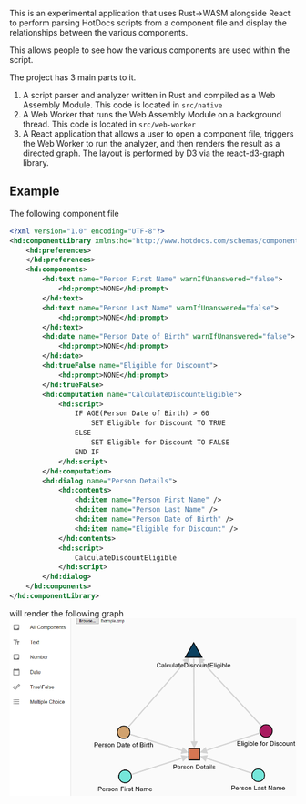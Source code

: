 This is an experimental application that uses Rust->WASM alongside React to perform
parsing HotDocs scripts from a component file and display the relationships between the various components.

This allows people to see how the various components are used within the script.

The project has 3 main parts to it.

1. A script parser and analyzer written in Rust and compiled as a Web Assembly Module. This code is located in `src/native`
2. A Web Worker that runs the Web Assembly Module on a background thread. This code is located in `src/web-worker`
3. A React application that allows a user to open a component file, triggers the Web Worker to run the analyzer, and then renders the
   result as a directed graph.
   The layout is performed by D3 via the react-d3-graph library.

## Example
The following component file
```xml
<?xml version="1.0" encoding="UTF-8"?>
<hd:componentLibrary xmlns:hd="http://www.hotdocs.com/schemas/component_library/2009" version="12">
    <hd:preferences>
    </hd:preferences>
    <hd:components>
        <hd:text name="Person First Name" warnIfUnanswered="false">
            <hd:prompt>NONE</hd:prompt>
        </hd:text>
        <hd:text name="Person Last Name" warnIfUnanswered="false">
            <hd:prompt>NONE</hd:prompt>
        </hd:text>
        <hd:date name="Person Date of Birth" warnIfUnanswered="false">
            <hd:prompt>NONE</hd:prompt>
        </hd:date>
        <hd:trueFalse name="Eligible for Discount">
            <hd:prompt>NONE</hd:prompt>
        </hd:trueFalse>
        <hd:computation name="CalculateDiscountEligible">
            <hd:script>
                IF AGE(Person Date of Birth) > 60
                    SET Eligible for Discount TO TRUE
                ELSE
                    SET Eligible for Discount TO FALSE
                END IF
            </hd:script>
        </hd:computation>
        <hd:dialog name="Person Details">
            <hd:contents>
                <hd:item name="Person First Name" />
                <hd:item name="Person Last Name" />
                <hd:item name="Person Date of Birth" />
                <hd:item name="Eligible for Discount" />
            </hd:contents>
            <hd:script>
                CalculateDiscountEligible
            </hd:script>
        </hd:dialog>
    </hd:components>
</hd:componentLibrary>
```

will render the following graph
![Screenshot](/images/Example.png)
